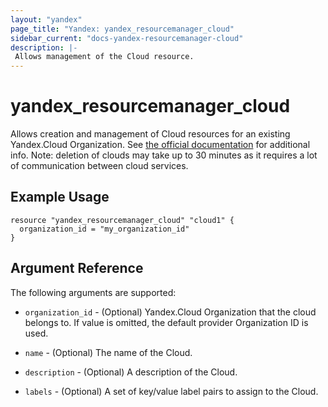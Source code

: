 ```yaml
---
layout: "yandex"
page_title: "Yandex: yandex_resourcemanager_cloud"
sidebar_current: "docs-yandex-resourcemanager-cloud"
description: |-
 Allows management of the Cloud resource.
---
```


# yandex\_resourcemanager\_cloud

Allows creation and management of Cloud resources for an existing Yandex.Cloud Organization. See [the official documentation](https://cloud.yandex.com/docs/resource-manager/concepts/resources-hierarchy) for additional info.
Note: deletion of clouds may take up to 30 minutes as it requires a lot of communication between cloud services.

## Example Usage

```hcl
resource "yandex_resourcemanager_cloud" "cloud1" {
  organization_id = "my_organization_id"
}
```

## Argument Reference

The following arguments are supported:

* `organization_id` - (Optional) Yandex.Cloud Organization that the cloud belongs to. If value is omitted, the default provider Organization ID is used.

* `name` - (Optional) The name of the Cloud.

* `description` - (Optional) A description of the Cloud.

* `labels` - (Optional) A set of key/value label pairs to assign to the Cloud.
